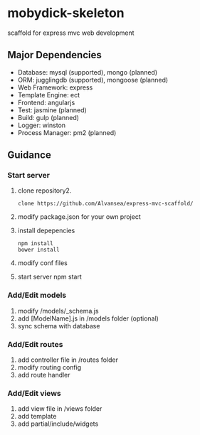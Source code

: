 # mobydick-skeleton
scaffold for express mvc web development

## Major Dependencies

* Database: mysql (supported), mongo (planned)
* ORM: jugglingdb (supported), mongoose (planned)
* Web Framework: express
* Template Engine: ect
* Frontend: angularjs
* Test: jasmine (planned)
* Build: gulp (planned)
* Logger: winston
* Process Manager: pm2 (planned)

## Guidance

### Start server

1. clone repository2. 

	```
	clone https://github.com/Alvansea/express-mvc-scaffold/
	```
2. modify package.json for your own project
3. install depepencies
	
	```
	npm install
	bower install
	```
4. modify conf files
5. start server
    npm start            

### Add/Edit models
1. modify /models/_schema.js
2. add [ModelName].js in /models folder (optional)
3. sync schema with database

### Add/Edit routes
1. add controller file in /routes folder
2. modify routing config
3. add route handler

### Add/Edit views
1. add view file in /views folder
2. add template
3. add partial/include/widgets

